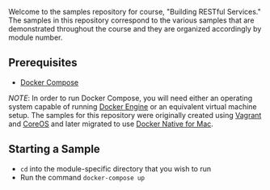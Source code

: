 Welcome to the samples repository for course, "Building RESTful Services." The samples in this repository correspond to the various samples that are demonstrated throughout the course and they are organized accordingly by module number. 

## Prerequisites

* [Docker Compose](https://docs.docker.com/compose/)

_NOTE_: In order to run Docker Compose, you will need either an operating system capable of running [Docker Engine](https://docs.docker.com/engine/) or an equivalent virtual machine setup. The samples for this repository were originally created using [Vagrant](https://www.vagrantup.com/) and [CoreOS](https://coreos.com/) and later migrated to use [Docker Native for Mac](https://beta.docker.com/).

## Starting a Sample

* `cd` into the module-specific directory that you wish to run
* Run the command `docker-compose up`
